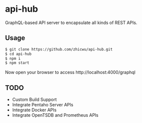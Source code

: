 # api-hub
GraphQL-based API server to encapsulate all kinds of REST APIs.

## Usage
```bash
$ git clone https://github.com/zhicwu/api-hub.git
$ cd api-hub
$ npm i
$ npm start
```
Now open your browser to access http://localhost:4000/graphql

## TODO
* Custom Build Support
* Integrate Pentaho Server APIs
* Integrate Docker APIs
* Integrate OpenTSDB and Prometheus APIs